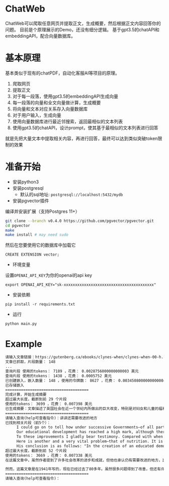 # ChatWeb

ChatWeb可以爬取任意网页并提取正文，生成概要，然后根据正文内容回答你的问题。
目前是个原理展示的Demo，还没有细分逻辑。
基于gpt3.5的chatAPI和embeddingAPI，配合向量数据库。

# 基本原理

基本类似于现有的chatPDF，自动化客服AI等项目的原理。

1. 爬取网页
2. 提取正文
3. 对于每一段落，使用gpt3.5的embeddingAPI生成向量
4. 每一段落的向量和全文向量做计算，生成概要
5. 将向量和文本对应关系存入向量数据库
6. 对于用户输入，生成向量
7. 使用向量数据库进行最近邻搜索，返回最相似的文本列表
8. 使用gpt3.5的chatAPI，设计prompt，使其基于最相似的文本列表进行回答

就是先把大量文本中提取相关内容，再进行回答，最终可以达到类似突破token限制的效果

# 准备开始

- 安装python3
- 安装postgresql
    - 默认的sql地址: `postgresql://localhost:5432/mydb`
- 安装pgvector插件

编译并安装扩展（支持Postgres 11+）

```bash
git clone --branch v0.4.0 https://github.com/pgvector/pgvector.git
cd pgvector
make
make install # may need sudo
```

然后在您要使用它的数据库中加载它

```postgresql
CREATE EXTENSION vector;
```

- 环境变量

设置`OPENAI_API_KEY`为你的openai的api key

```shell
export OPENAI_API_KEY="sk-xxxxxxxxxxxxxxxxxxxxxxxxxxxxxxxxxxxxxxxx"
```

- 安装依赖

```
pip install -r requirements.txt
```

- 运行

```
python main.py
```

# Example
```txt
请输入文章链接：https://gutenberg.ca/ebooks/clynes-when/clynes-when-00-h.html
文章已抓取，片段数量： 148
...
查询片段 使用的tokens： 7189 ，花费： 0.0028756000000000003 美元
查询片段 使用的tokens： 1438 ，花费： 0.0005752 美元
已创建嵌入，嵌入数量： 148 ，使用的令牌数： 8627 ，花费： 0.0034508000000000004 美元
已存储嵌入
=====================================
完成计算，开始生成摘要
超过最大长度，截断到前 29 个片段
使用的tokens： 3699 ，花费： 0.007398 美元
已生成摘要：文章描述了英国社会在近一个世纪内所做出的巨大改变，特别是对妇女和儿童的福利保障。英国已经制定了许多法律法规，以确保每个人都获得公平的教育机会、医疗保障和福利待遇。与50年前相比，英国的教育、医疗、福利和劳动力法规得到了重大改进。英国政府为需要帮助的妇女和儿童提供免费或廉价食品和衣物。此外，英国的贫民窟和缺乏地区得到了重建和扩建。英国还开办了幼儿园和孕产医院，致力于保障孩子们健康、快乐成长。然而，作者指出还有很多需要改进的地方，不管是在教育、医疗、福利还是劳动力领域，英国都有继续前进的道路。
=====================================
请输入查询(help可查看指令)：讲讲还需要改进的地方
已找到相关片段（前5个）：
	 I could go on to tell how under successive Governments—of all parties—the housing conditions of the people have steadily improved. There are still slums, but they become fewer. There is still overcrowding, but it is decreasing.
	 Our educational development has reached a high mark, although there is admittedly much to be done. There is still more to be done in the matters of free feeding and general nutrition. Tremendous strides have been made in curative work. We need faster and greater strides in preventive work. Much has been done there during the last quarter of a century, but much remains.
	 To these improvements I gladly bear testimony. Compared with when I was a boy the condition of the young people is immeasurably better. They are better-fed, better-clothed, better-educated. When I was young, the whole of working-class life was drab, dull and depressing: to-day there is colour and variety that many of we older men never knew.
	 Here is another and a very vital problem—that of nutrition. It is not much good trying to teach an ill-nourished child. The maternity and child welfare legislation gives power to local authorities to provide food free or at cheap rates to necessitous mothers and young children. That this power is not used nearly to the extent that it should be is not the fault of our system, but is due to many local authorities lagging behind. I said in a recent article that by peaceful means we have secured reforms in working-class life beyond the dreams of our fathers. I added: "Much yet remains to be done and by means of a wholesome discontent more will be obtained."
	 His conclusion is as follows: "In the creation of an educated democracy complacent satisfaction with the degree of progress so far achieved can find no place. The millennium is still a long way off. So long as there is one child who has failed to obtain the precise educational treatment his individuality requires; so long as a single child goes hungry, has nowhere to play, fails to receive the medical attention he needs; so long as the nation fails to train and provide scope for every atom of outstanding ability it can find; so long as there are administrators or teachers who feel no sense of mission, who cannot administer or who cannot teach, the system will remain incomplete.
超过最大长度，截断到前 52 个片段
使用的tokens： 3669 ，花费： 0.007338 美元
在这篇文章中，虽然作者提到了许多社会改革的进步和成就，但他也承认仍有需要改进的地方，比如儿童营养、工人的福利、教育制度以及公共服务的利用率等等。而且，他强调了持续的改进和不断的努力是必要的，以实现更公正和更平等的社会。

然而，这篇文章是在1941年写的，现在已经过去了80多年。虽然很多问题得到了改善，但还有许多仍然存在。例如，许多人仍然面临着低收入、低福利和高房价的问题，许多儿童仍然面临营养不良和教育资源不足的问题，还有许多社区缺乏充足的医疗和公共服务。因此，我们需要继续努力，追求更好的生活和更公正的社会。
=====================================
请输入查询(help可查看指令)：
```
